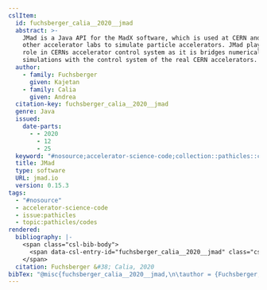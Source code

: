 ```yaml
---
cslItem:
  id: fuchsberger_calia__2020__jmad
  abstract: >-
    JMad is a Java API for the MadX software, which is used at CERN and in many
    other accelerator labs to simulate particle accelerators. JMad plays a key
    role in CERNs accelerator control system as it is bridges numerical
    simulations with the control system of the real CERN accelerators.
  author:
    - family: Fuchsberger
      given: Kajetan
    - family: Calia
      given: Andrea
  citation-key: fuchsberger_calia__2020__jmad
  genre: Java
  issued:
    date-parts:
      - - 2020
        - 12
        - 25
  keyword: "#nosource;accelerator-science-code;collection::pathicles::codes"
  title: JMad
  type: software
  URL: jmad.io
  version: 0.15.3
tags:
  - "#nosource"
  - accelerator-science-code
  - issue:pathicles
  - topic:pathicles/codes
rendered:
  bibliography: |-
    <span class="csl-bib-body">
      <span data-csl-entry-id="fuchsberger_calia__2020__jmad" class="csl-entry">Fuchsberger, K., &#38; Calia, A. 2020. <i>JMad</i> (0.15.3) [Java]. jmad.io</span>
    </span>
  citation: Fuchsberger &#38; Calia, 2020
bibTex: "@misc{fuchsberger_calia__2020__jmad,\n\tauthor = {Fuchsberger, Kajetan and Calia, Andrea},\n\tyear = {2020},\n\tmonth = {dec 25},\n\ttitle = {JMad},\n\ttype = {Java},\n\thowpublished = {jmad.io},\n}\n\n"
---
```


